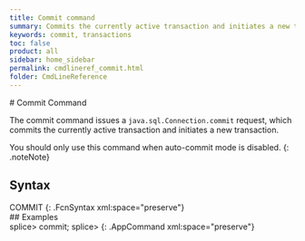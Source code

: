 ```yaml
---
title: Commit command
summary: Commits the currently active transaction and initiates a new transaction.
keywords: commit, transactions
toc: false
product: all
sidebar: home_sidebar
permalink: cmdlineref_commit.html
folder: CmdLineReference
---
```

<section>
<div class="TopicContent" data-swiftype-index="true" markdown="1">
# Commit Command

The <span class="AppCommand">commit</span> command issues a
`java.sql.Connection.commit` request, which commits the currently active
transaction and initiates a new transaction.

You should only use this command when auto-commit mode is disabled.
{: .noteNote}

## Syntax

<div class="fcnWrapperWide" markdown="1">
    COMMIT
{: .FcnSyntax xml:space="preserve"}

</div>
## Examples

<div class="preWrapper" markdown="1">
    splice> commit;
    splice>
{: .AppCommand xml:space="preserve"}

</div>
</div>
</section>

